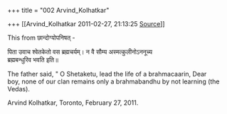 +++
title = "002 Arvind_Kolhatkar"

+++
[[Arvind_Kolhatkar	2011-02-27, 21:13:25 [Source](https://groups.google.com/g/samskrita/c/Y5OY0vygWmo)]]



This from छान्दोग्योपनिषत् -

पिता उवाच श्वेतकेतो वस ब्रह्मचर्यम्। न वै सौम्य अस्मत्कुलीनोऽननूच्य  
ब्रह्मबन्धुरिव भवति इति॥

The father said, " O Shetaketu, lead the life of a brahmacaarin, Dear  
boy, none of our clan remains only a brahmabandhu by not learning (the  
Vedas).

Arvind Kolhatkar, Toronto, February 27, 2011.

